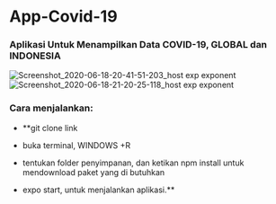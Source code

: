 # App-Covid-19

### Aplikasi Untuk Menampilkan Data COVID-19, GLOBAL dan INDONESIA
![Screenshot_2020-06-18-20-41-51-203_host exp exponent](https://user-images.githubusercontent.com/35913604/85026474-4d24c200-b1ab-11ea-8053-3b1a1b33613c.jpg)
![Screenshot_2020-06-18-21-20-25-118_host exp exponent](https://user-images.githubusercontent.com/35913604/85026482-4eee8580-b1ab-11ea-9d8f-9334ed3c14e5.jpg)

### Cara menjalankan:

- **git clone link

- buka terminal, WINDOWS +R

- tentukan folder penyimpanan, dan ketikan npm install untuk mendownload paket yang di butuhkan

- expo start, untuk menjalankan aplikasi.**




